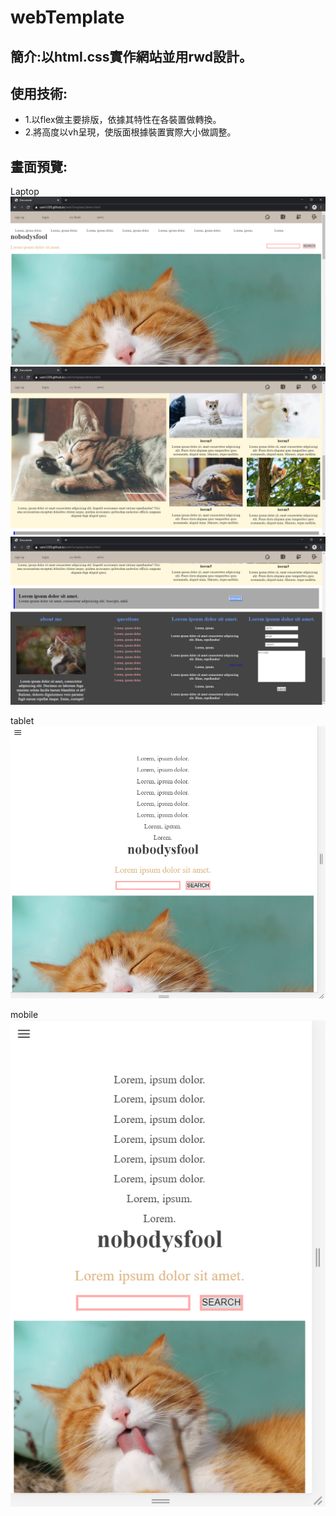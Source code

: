 # webTemplate

## 簡介:以html.css實作網站並用rwd設計。

## 使用技術:
* 1.以flex做主要排版，依據其特性在各裝置做轉換。
* 2.將高度以vh呈現，使版面根據裝置實際大小做調整。

## 畫面預覽:

Laptop
<img src='screenshot/desktop01.png'>
<img src='screenshot/desktop02.png'>
<img src='screenshot/desktop03.png'>

tablet
<img src='screenshot/tablet.png'>

mobile
<img src='screenshot/mobile.png'>
